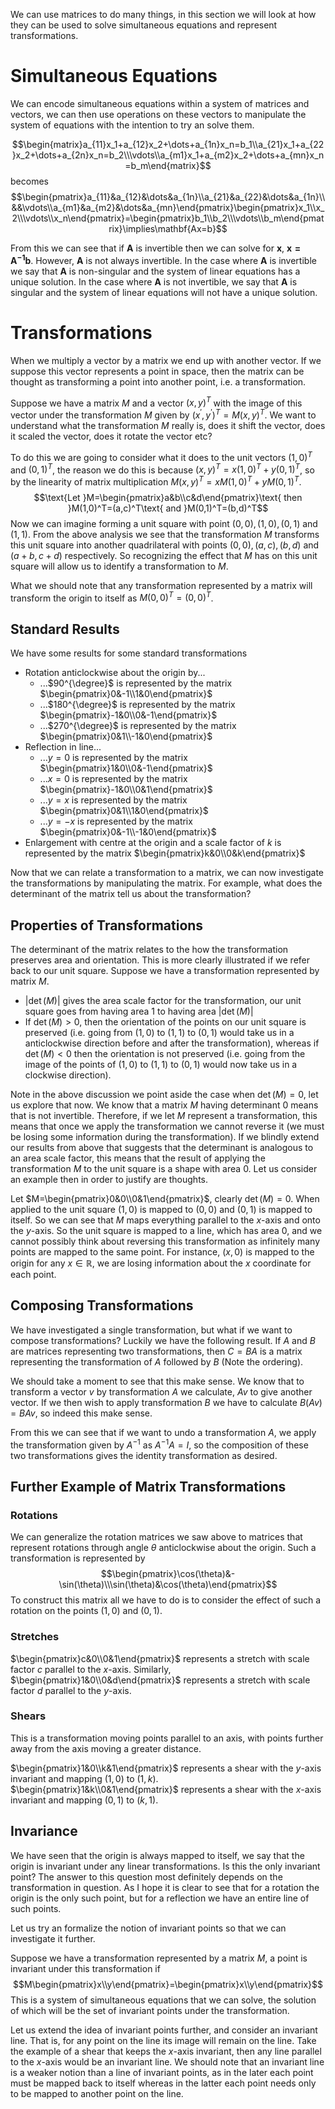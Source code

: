 We can use matrices to do many things, in this section we will look at how they can be used to solve simultaneous equations and represent transformations. 

# Simultaneous Equations

We can encode simultaneous equations within a system of matrices and vectors, we can then use operations on these vectors to manipulate the system of equations with the intention to try an solve them.

$$\begin{matrix}a_{11}x_1+a_{12}x_2+\dots+a_{1n}x_n=b_1\\a_{21}x_1+a_{22}x_2+\dots+a_{2n}x_n=b_2\\\vdots\\a_{m1}x_1+a_{m2}x_2+\dots+a_{mn}x_n=b_m\end{matrix}$$
becomes
$$\begin{pmatrix}a_{11}&a_{12}&\dots&a_{1n}\\a_{21}&a_{22}&\dots&a_{1n}\\&&\vdots\\a_{m1}&a_{m2}&\dots&a_{mn}\end{pmatrix}\begin{pmatrix}x_1\\x_2\\\vdots\\x_n\end{pmatrix}=\begin{pmatrix}b_1\\b_2\\\vdots\\b_m\end{pmatrix}\implies\mathbf{Ax=b}$$

From this we can see that if $\mathbf{A}$ is invertible then we can solve for $\mathbf{x}$, $\mathbf{x=A^{-1}b}$. However, $\mathbf{A}$ is not always invertible.
In the case where $\mathbf{A}$ is invertible we say that $\mathbf{A}$ is non-singular and the system of linear equations has a unique solution. 
In the case where $\mathbf{A}$ is not invertible, we say that $\mathbf{A}$ is singular and the system of linear equations will not have a unique solution. 

# Transformations

When we multiply a vector by a matrix we end up with another vector. If we suppose this vector represents a point in space, then the matrix can be thought as transforming a point into another point, i.e. a transformation. 

Suppose we have a matrix $M$ and a vector $(x,y)^T$ with the image of this vector under the transformation $M$ given by $(x^{\prime},y^{\prime})^T=M(x,y)^T$.
We want to understand what the transformation $M$ really is, does it shift the vector, does it scaled the vector, does it rotate the vector etc?

To do this we are going to consider what it does to the unit vectors $(1,0)^T$ and $(0,1)^T$, the reason we do this is because $(x,y)^T=x(1,0)^T+y(0,1)^T$, so by the linearity of matrix multiplication $M(x,y)^T=xM(1,0)^T+yM(0,1)^T$.
$$\text{Let }M=\begin{pmatrix}a&b\\c&d\end{pmatrix}\text{ then }M(1,0)^T=(a,c)^T\text{ and }M(0,1)^T=(b,d)^T$$
Now we can imagine forming a unit square with point $(0,0), (1,0), (0,1)$ and $(1,1)$. From the above analysis we see that the transformation $M$ transforms this unit square into another quadrilateral with points $(0,0), (a,c), (b,d)$ and $(a+b, c+d)$ respectively. So recognizing the effect that $M$ has on this unit square will allow us to identify a transformation to $M$.

What we should note that any transformation represented by a matrix will transform the origin to itself as $M(0,0)^T=(0,0)^T$.

## Standard Results

We have some results for some standard transformations
- Rotation anticlockwise about the origin by...
  -  ...$90^{\degree}$ is represented by the matrix $\begin{pmatrix}0&-1\\1&0\end{pmatrix}$
  -  ...$180^{\degree}$ is represented by the matrix $\begin{pmatrix}-1&0\\0&-1\end{pmatrix}$
  -  ...$270^{\degree}$ is represented by the matrix $\begin{pmatrix}0&1\\-1&0\end{pmatrix}$
- Reflection in line...
  - ...$y=0$ is represented by the matrix $\begin{pmatrix}1&0\\0&-1\end{pmatrix}$
  - ...$x=0$ is represented by the matrix $\begin{pmatrix}-1&0\\0&1\end{pmatrix}$
  - ...$y=x$ is represented by the matrix $\begin{pmatrix}0&1\\1&0\end{pmatrix}$
  - ...$y=-x$ is represented by the matrix $\begin{pmatrix}0&-1\\-1&0\end{pmatrix}$
- Enlargement with centre at the origin and a scale factor of $k$ is represented by the matrix $\begin{pmatrix}k&0\\0&k\end{pmatrix}$

Now that we can relate a transformation to a matrix, we can now investigate the transformations by manipulating the matrix. For example, what does the determinant of the matrix tell us about the transformation?

## Properties of Transformations

The determinant of the matrix relates to the how the transformation preserves area and orientation. This is more clearly illustrated if we refer back to our unit square. Suppose we have a transformation represented by matrix $M$. 
- $\vert\det(M)\vert$ gives the area scale factor for the transformation, our unit square goes from having area $1$ to having area $\vert\det(M)\vert$
- If $\det(M)>0$, then the orientation of the points on our unit square is preserved (i.e. going from $(1,0)$ to $(1,1)$ to $(0,1)$ would take us in a anticlockwise direction before and after the transformation), whereas if $\det(M)<0$ then the orientation is not preserved (i.e. going from the image of the points of $(1,0)$ to $(1,1)$ to $(0,1)$ would now take us in a clockwise direction).


Note in the above discussion we point aside the case when $\det(M)=0$, let us explore that now.
We know that a matrix $M$ having determinant $0$ means that is not invertible. Therefore, if we let $M$ represent a transformation, this means that once we apply the transformation we cannot reverse it (we must be losing some information during the transformation). If we blindly extend our results from above that suggests that the determinant is analogous to an area scale factor, this means that the result of applying the transformation $M$ to the unit square is a shape with area $0$. Let us consider an example then in order to justify are thoughts. 

Let $M=\begin{pmatrix}0&0\\0&1\end{pmatrix}$, clearly $\det(M)=0$. When applied to the unit square $(1,0)$ is mapped to $(0,0)$ and $(0,1)$ is mapped to itself. So we can see that $M$ maps everything parallel to the $x$-axis and onto the $y$-axis. So the unit square is mapped to a line, which has area $0$, and we cannot possibly think about reversing this transformation as infinitely many points are mapped to the same point. For instance, $(x,0)$ is mapped to the origin for any $x\in\mathbb{R}$, we are losing information about the $x$ coordinate for each point. 

## Composing Transformations

We have investigated a single transformation, but what if we want to compose transformations? Luckily we have the following result. If $A$ and $B$ are matrices representing two transformations, then $C=BA$ is a matrix representing the transformation of $A$ followed by $B$ (Note the ordering). 

We should take a moment to see that this make sense. We know that to transform a vector $v$ by transformation $A$ we calculate, $Av$ to give another vector. If we then wish to apply transformation $B$ we have to calculate $B(Av)= BAv$, so indeed this make sense. 

From this we can see that if we want to undo a transformation $A$, we apply the transformation given by $A^{-1}$ as $A^{-1}A=I$, so the composition of these two transformations gives the identity transformation as desired.

## Further Example of Matrix Transformations

### Rotations

We can generalize the rotation matrices we saw above to matrices that represent rotations through angle $\theta$ anticlockwise about the origin. Such a transformation is represented by
$$\begin{pmatrix}\cos(\theta)&-\sin(\theta)\\\sin(\theta)&\cos(\theta)\end{pmatrix}$$
To construct this matrix all we have to do is to consider the effect of such a rotation on the points $(1,0)$ and $(0,1)$.

### Stretches

$\begin{pmatrix}c&0\\0&1\end{pmatrix}$ represents a stretch with scale factor $c$ parallel to the $x$-axis.
Similarly, $\begin{pmatrix}1&0\\0&d\end{pmatrix}$ represents a stretch with scale factor $d$ parallel to the $y$-axis.

### Shears

This is a transformation moving points parallel to an axis, with points further away from the axis moving a greater distance. 

$\begin{pmatrix}1&0\\k&1\end{pmatrix}$ represents a shear with the $y$-axis invariant and mapping $(1,0)$ to $(1,k)$. $\begin{pmatrix}1&k\\0&1\end{pmatrix}$ represents a shear with the $x$-axis invariant and mapping $(0,1)$ to $(k,1)$.

## Invariance

We have seen that the origin is always mapped to itself, we say that the origin is invariant under any linear transformations. Is this the only invariant point? The answer to this question most definitely depends on the transformation in question. As I hope it is clear to see that for a rotation the origin is the only such point, but for a reflection we have an entire line of such points. 

Let us try an formalize the notion of invariant points so that we can investigate it further. 

Suppose we have a transformation represented by a matrix $M$, a point is invariant under this transformation if
$$M\begin{pmatrix}x\\y\end{pmatrix}=\begin{pmatrix}x\\y\end{pmatrix}$$
This is a system of simultaneous equations that we can solve, the solution of which will be the set of invariant points under the transformation.

Let us extend the idea of invariant points further, and consider an invariant line. That is, for any point on the line its image will remain on the line. Take the example of a shear that keeps the $x$-axis invariant, then any line parallel to the $x$-axis would be an invariant line. We should note that an invariant line is a weaker notion than a line of invariant points, as in the later each point must be mapped back to itself whereas in the latter each point needs only to be mapped to another point on the line. 


